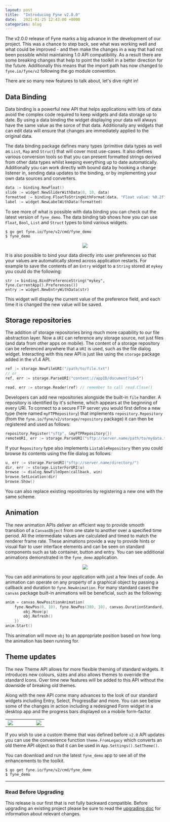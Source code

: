 ```yaml
---
layout: post
title:  "Introducing Fyne v2.0.0"
date:   2021-01-25 12:43:00 +0000
categories: blog
---
```


The v2.0.0 release of Fyne marks a big advance in the development of our project. This was a chance to step back, see what was working well and what could be improved - and then make the changes in a way that had not been possible whilst maintaining 1.0 API compatibility.
As a result there are some breaking changes that help to point the toolkit in a better direction for the future. Additionally this means that the import path has now changed to `fyne.io/fyne/v2` following the go module convention.

There are so many new features to talk about, let's dive right in!

## Data Binding

Data binding is a powerful new API that helps applications with lots of data avoid the complex code required to keep widgets and data storage up to date.
By using a data binding the widget displaying your data will always have the same value as the sorce of that data. Additionally any widgets that can edit data will ensure that changes are immediately applied to the original data.

The data binding package defines many types (primitive data types as well as `List`, `Map` and `Struct`) that will cover most use-cases.
It also defines various conversion tools so that you can present formatted strings derived from other data types whilst keeping everything up to date automatically.
Additionally you can work directly with bound data by hooking a change listener in, sending data updates to the binding, or by implementing your own data sources and converters.

```go
data := binding.NewFloat()
slide := widget.NewSliderWithData(0, 10, data)
formatted := binding.FloatToStringWithFormat(data, "Float value: %0.2f")
label := widget.NewLabelWithData(formatted)
```

To see more of what is possible with data binding you can check out the latest version of `fyne_demo`. The data binding tab shows how you can use `Float`, `Bool`, `List` and `Struct` types to bind various widgets.

```
$ go get fyne.io/fyne/v2/cmd/fyne_demo
$ fyne_demo
```

<p style="text-align: center">
<img src="/blog/img/databinding.png" style="max-width: 617px; margin: auto" />
</p>

It is also possible to bind your data directly into user preferences so that your values are automatically stored across application restarts. For example to save the contents of an `Entry` widget to a `String` stored at `mykey` you could do the following:

```
str := binding.BindPreferenceString("mykey", fyne.CurrentApp().Preferences())
entry := widget.NewEntryWithData(str)
```

This widget will display the current value of the preference field, and each time it is changed the new value will be saved.

## Storage repositories

The addition of storage repositories bring much more capability to our file abstraction layer.
Now a `URI` can reference any storage source, not just files (and data from other apps on mobile).
The content of a storage repository can be referenced anywhere that a `URI` is used,
such as the file dialog widget.
Interacting with this new API is just like using the `storage` package added in the v1.4 API.

```go
ref := storage.NewFileURI("/path/to/file.txt")
// or
ref, err := storage.ParseURI("content://appID/document?id=5")

read, err := storage.Reader(ref) // remember to call read.Close()
```

Developers can add new repositories alongside the built-in `file` handler.
A repository is identified by it's scheme, which appears at the beginning of every URI.
To connect to a secure FTP server you would first define a new type (here named `myFTPRepository`) that implements `repository.Repository` (from the `fyne.io/fyne/v2/storage/repository` package) it can then be registered and used as follows:

```go
repository.Register("sftp", &myFTPRepository{})
remoteURI, err := storage.ParseURI("sftp://server.name/path/to/mydata.txt")
```

If your `Repository` type also implements `ListableRepository` then you could browse its contents using the file dialog as follows:

```go
u, err := storage.ParseURI("sftp://server.name/directory/")
dir, err := storage.ListerForURI(u)
browse := dialog.NewFileOpen(callback, win)
browse.SetLocation(dir)
browse.Show()
```

You can also replace existing repositories by registering a new one with the same scheme.

## Animation

The new animation APIs deliver an efficient way to provide smooth transition of a `CanvasObject` from one state to another over a specified time period.
All the intermediate values are calculated and timed to match the renderer frame rate.
These animations provide a way to provide hints or visual flair to user interface elements and can be seen on standard components such as tab container, button and entry.
You can see additional animations demonstrated in the `fyne_demo` application.

<p style="text-align: center">
<img src="/blog/img/animation.png" style="max-width: 594px; margin: auto" />
</p>

You can add animations to your application with just a few lines of code. 
An animation can operate on any property of a graphical object by passing a callback and duration to `fyne.NewAnimation`.
For many standard cases the `canvas` package built-in animations will be beneficial, such as the following:

```go
anim = canvas.NewPositionAnimation(
	fyne.NewPos(0, 10), fyne.NewPos(380, 10), canvas.DurationStandard, func(p fyne.Position) {
		obj.Move(p)
		obj.Refresh()
	})
anim.Start()
```

This animation will move `obj` to an appropriate position based on how long the animation has been running for.

## Theme updates

The new Theme API allows for more flexible theming of standard widgets.
It introduces new colours, sizes and also allows themes to override the standard Icons.
Over time new features will be added to this API without the downside of breaking old themes.

Along with the new API come many advances to the look of our standard widgets including Entry, Select, ProgressBar and more. You can see below some of the changes in action
including a redesigned Form widget in a desktop app and the progress bars displayed on a mobile form-factor.

<table style="border-collapse: collapse;"><tr style="border: none;"><td width="70%" style="border: none;">
<img src="/blog/img/form2.png" />
</td><td width="26%" style="border: none;">
<img src="/blog/img/mobile2.png" />
</td></tr></table>

If you wish to use a custom theme that was defined before `v2.0` API updates you can use the convenience function `theme.FromLegacy` which converts an old theme API object so that it can be used in `App.Settings().SetTheme()`.

You can download and run the latest `fyne_demo` app to see all of the enhancements to the toolkit.

```
$ go get fyne.io/fyne/v2/cmd/fyne_demo
$ fyne_demo
```

---

### Read Before Upgrading

This release is our first that is not fully backward compatible.
Before upgrading an existing project please be sure to read the
[upgrading doc](https://developer.fyne.io/api/v2.0/upgrading) for information about relevant changes.
